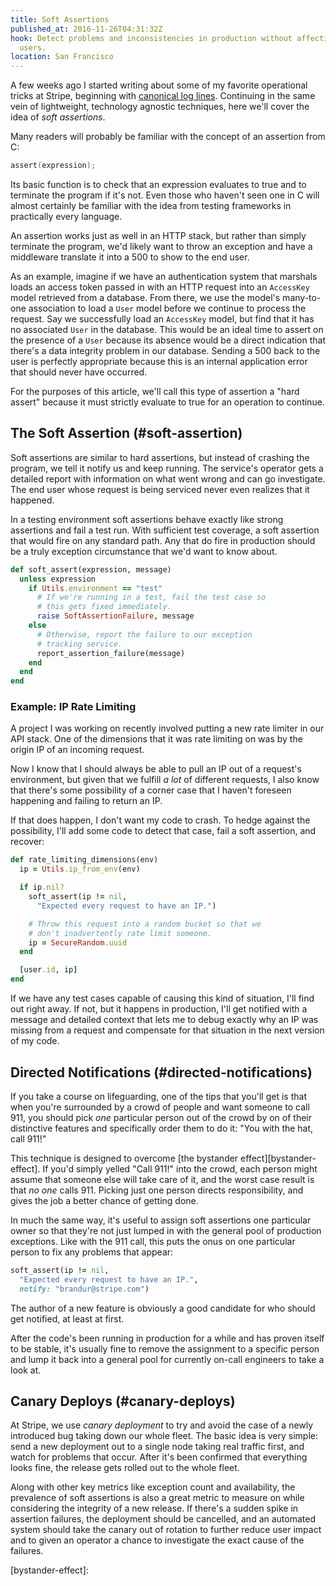 ```yaml
---
title: Soft Assertions
published_at: 2016-11-26T04:31:32Z
hook: Detect problems and inconsistencies in production without affecting
  users.
location: San Francisco
---
```


A few weeks ago I started writing about some of my favorite
operational tricks at Stripe, beginning with [canonical log
lines](/canonical-log-lines). Continuing in the same vein
of lightweight, technology agnostic techniques, here we'll
cover the idea of _soft assertions_.

Many readers will probably be familiar with the concept of
an assertion from C:

``` c
assert(expression);
```

Its basic function is to check that an expression evaluates
to true and to terminate the program if it's not. Even
those who haven't seen one in C will almost certainly be
familiar with the idea from testing frameworks in
practically every language.

An assertion works just as well in an HTTP stack, but
rather than simply terminate the program, we'd likely want
to throw an exception and have a middleware translate it
into a 500 to show to the end user.

As an example, imagine if we have an authentication system
that marshals loads an access token passed in with an HTTP
request into an `AccessKey` model retrieved from a
database. From there, we use the model's many-to-one
association to load a `User` model before we continue to
process the request. Say we successfully load an
`AccessKey` model, but find that it has no associated
`User` in the database. This would be an ideal time to
assert on the presence of a `User` because its absence
would be a direct indication that there's a data integrity
problem in our database. Sending a 500 back to the user is
perfectly appropriate because this is an internal
application error that should never have occurred.

For the purposes of this article, we'll call this type of
assertion a "hard assert" because it must strictly evaluate
to true for an operation to continue.

## The Soft Assertion (#soft-assertion)

Soft assertions are similar to hard assertions, but instead
of crashing the program, we tell it notify us and keep
running. The service's operator gets a detailed report with
information on what went wrong and can go investigate. The
end user whose request is being serviced never even
realizes that it happened.

In a testing environment soft assertions behave exactly
like strong assertions and fail a test run. With sufficient
test coverage, a soft assertion that would fire on any
standard path. Any that do fire in production should be a
truly exception circumstance that we'd want to know about.

``` ruby
def soft_assert(expression, message)
  unless expression
    if Utils.environment == "test"
      # If we're running in a test, fail the test case so
      # this gets fixed immediately.
      raise SoftAssertionFailure, message
    else
      # Otherwise, report the failure to our exception
      # tracking service.
      report_assertion_failure(message)
    end
  end
end
```

### Example: IP Rate Limiting

A project I was working on recently involved putting a new
rate limiter in our API stack. One of the dimensions that
it was rate limiting on was by the origin IP of an incoming
request.

Now I know that I should always be able to pull an IP out
of a request's environment, but given that we fulfill _a
lot_ of different requests, I also know that there's some
possibility of a corner case that I haven't foreseen
happening and failing to return an IP.

If that does happen, I don't want my code to crash. To
hedge against the possibility, I'll add some code to detect
that case, fail a soft assertion, and recover:

``` ruby
def rate_limiting_dimensions(env)
  ip = Utils.ip_from_env(env)

  if ip.nil?
    soft_assert(ip != nil,
      "Expected every request to have an IP.")

    # Throw this request into a random bucket so that we
    # don't inadvertently rate limit someone.
    ip = SecureRandom.uuid
  end

  [user.id, ip]
end
```

If we have any test cases capable of causing this kind of
situation, I'll find out right away. If not, but it happens
in production, I'll get notified with a message and
detailed context that lets me to debug exactly why an IP
was missing from a request and compensate for that
situation in the next version of my code.

## Directed Notifications (#directed-notifications)

If you take a course on lifeguarding, one of the tips that
you'll get is that when you're surrounded by a crowd of
people and want someone to call 911, you should pick _one_
particular person out of the crowd by on of their
distinctive features and specifically order them to do it:
"You with the hat, call 911!"

This technique is designed to overcome [the bystander
effect][bystander-effect]. If you'd simply yelled "Call
911!" into the crowd, each person might assume that someone
else will take care of it, and the worst case result is
that _no one_ calls 911. Picking just one person directs
responsibility, and gives the job a better chance of
getting done.

In much the same way, it's useful to assign soft assertions
one particular owner so that they're not just lumped in
with the general pool of production exceptions. Like with
the 911 call, this puts the onus on one particular person
to fix any problems that appear:

``` ruby
soft_assert(ip != nil,
  "Expected every request to have an IP.",
  notify: "brandur@stripe.com")
```

The author of a new feature is obviously a good candidate
for who should get notified, at least at first.

After the code's been running in production for a while and
has proven itself to be stable, it's usually fine to remove
the assignment to a specific person and lump it back into a
general pool for currently on-call engineers to take a look
at.

## Canary Deploys (#canary-deploys)

At Stripe, we use _canary deployment_ to try and avoid the
case of a newly introduced bug taking down our whole fleet.
The basic idea is very simple: send a new deployment out to
a single node taking real traffic first, and watch for
problems that occur. After it's been confirmed that
everything looks fine, the release gets rolled out to the
whole fleet.

Along with other key metrics like exception count and
availability, the prevalence of soft assertions is also a
great metric to measure on while considering the integrity
of a new release. If there's a sudden spike in assertion
failures, the deployment should be cancelled, and an
automated system should take the canary out of rotation to
further reduce user impact and to given an operator a
chance to investigate the exact cause of the failures.

[bystander-effect]: 
